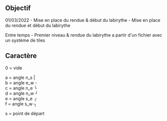 ## Objectif

01/03/2022 - Mise en place du rendue & début du labirythe - Mise en place du rendue et début du labirythe

Entre temps - Premier niveau & rendue du labirythe a partir d'un fichier avec un système de tiles

## Caractère

0 = vide

a = angle n_s |<br/>
b = angle e_w -<br/>
c = angle n_e └<br/>
d = angle n_w ┘<br/>
e = angle s_e ┌<br/>
f = angle s_w ┐<br/>

s = point de départ
